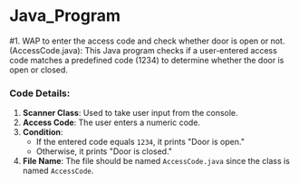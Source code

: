 # Java_Program
#1. WAP to enter the access code and check whether door is open or not.(AccessCode.java):
This Java program checks if a user-entered access code matches a predefined code (1234) to determine whether the door is open or closed. 

### Code Details:
1. **Scanner Class**: Used to take user input from the console.
2. **Access Code**: The user enters a numeric code.
3. **Condition**:
   - If the entered code equals `1234`, it prints "Door is open."
   - Otherwise, it prints "Door is closed."
4. **File Name**: The file should be named `AccessCode.java` since the class is named `AccessCode`.
